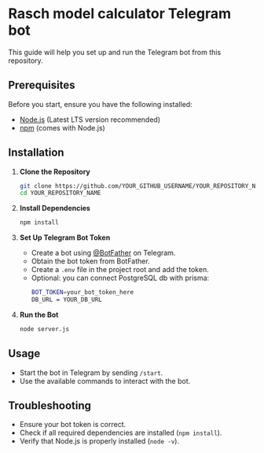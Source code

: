 # Rasch model calculator Telegram bot

This guide will help you set up and run the Telegram bot from this repository.

## Prerequisites

Before you start, ensure you have the following installed:
- [Node.js](https://nodejs.org/) (Latest LTS version recommended)
- [npm](https://www.npmjs.com/) (comes with Node.js)

## Installation

1. **Clone the Repository**
   ```sh
   git clone https://github.com/YOUR_GITHUB_USERNAME/YOUR_REPOSITORY_NAME.git
   cd YOUR_REPOSITORY_NAME
   ```

2. **Install Dependencies**
   ```sh
   npm install
   ```

3. **Set Up Telegram Bot Token**
   - Create a bot using [@BotFather](https://t.me/botfather) on Telegram.
   - Obtain the bot token from BotFather.
   - Create a `.env` file in the project root and add the token.
   - Optional: you can connect PostgreSQL db with prisma:
     ```sh
     BOT_TOKEN=your_bot_token_here
     DB_URL = YOUR_DB_URL
     ```
     

4. **Run the Bot**
   ```sh
   node server.js
   ```

## Usage
- Start the bot in Telegram by sending `/start`.
- Use the available commands to interact with the bot.

## Troubleshooting
- Ensure your bot token is correct.
- Check if all required dependencies are installed (`npm install`).
- Verify that Node.js is properly installed (`node -v`).

